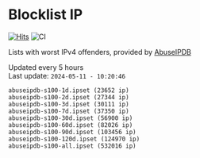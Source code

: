 # Blocklist IP

[![Hits](https://hits.seeyoufarm.com/api/count/incr/badge.svg?url=https%3A%2F%2Fgithub.com%2Fborestad%2Fblocklist-ip%2F&count_bg=%2379C83D&title_bg=%23555555&icon=&icon_color=%23E7E7E7&title=hits&edge_flat=false)](https://hits.seeyoufarm.com)  ![CI](https://img.shields.io/github/workflow/status/borestad/blocklist-ip/CI?style=flat-square)

Lists with worst IPv4 offenders, provided by [AbuseIPDB](https://www.abuseipdb.com/)

<!-- FOOTER-PLACEHOLDER -->
Updated every 5 hours<br>
Last update: `2024-05-11 - 10:20:46`
```
abuseipdb-s100-1d.ipset (23652 ip)
abuseipdb-s100-2d.ipset (27344 ip)
abuseipdb-s100-3d.ipset (30111 ip)
abuseipdb-s100-7d.ipset (37350 ip)
abuseipdb-s100-30d.ipset (56900 ip)
abuseipdb-s100-60d.ipset (82026 ip)
abuseipdb-s100-90d.ipset (103456 ip)
abuseipdb-s100-120d.ipset (124970 ip)
abuseipdb-s100-all.ipset (532016 ip)
```
